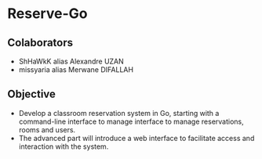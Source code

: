 # Reserve-Go

## Colaborators 
- ShHaWkK alias Alexandre UZAN 
- missyaria alias Merwane DIFALLAH

## Objective
- Develop a classroom reservation system in Go, starting with a command-line interface to manage
  interface to manage reservations, rooms and users.
- The advanced part will introduce a web interface to facilitate access and interaction with the system.


